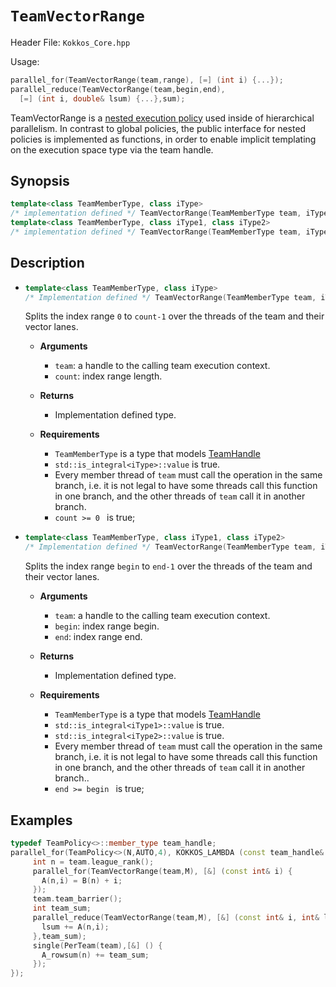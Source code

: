 # `TeamVectorRange`

Header File: `Kokkos_Core.hpp`

Usage: 
```c++
parallel_for(TeamVectorRange(team,range), [=] (int i) {...});
parallel_reduce(TeamVectorRange(team,begin,end), 
  [=] (int i, double& lsum) {...},sum);
```

TeamVectorRange is a [nested execution policy](https://github.com/kokkos/kokkos/wiki/Execution-Policies#nested-execution-policies) used inside of hierarchical parallelism. 
In contrast to global policies, the public interface for nested policies is implemented 
as functions, in order to enable implicit templating on the execution space type via 
the team handle.

## Synopsis 
```c++
template<class TeamMemberType, class iType>
/* implementation defined */ TeamVectorRange(TeamMemberType team, iType count);
template<class TeamMemberType, class iType1, class iType2>
/* implementation defined */ TeamVectorRange(TeamMemberType team, iType1 begin, iType2 end);
```

## Description

 * ```c++
   template<class TeamMemberType, class iType>
   /* Implementation defined */ TeamVectorRange(TeamMemberType team, iType count);
   ```
   Splits the index range `0` to `count-1` over the threads of the team and their vector lanes. 
    *  **Arguments**
        * `team`: a handle to the calling team execution context.
        * `count`: index range length. 

    *  **Returns**
        * Implementation defined type.

    *  **Requirements**
        * `TeamMemberType` is a type that models [TeamHandle](TeamHandleConcept)
        * `std::is_integral<iType>::value` is true.
        * Every member thread of `team` must call the operation in the same branch, i.e. it is not legal to have some 
          threads call this function in one branch, and the other threads of `team` call it in another branch.
        * `count >= 0 ` is true;
 
 * ```c++
   template<class TeamMemberType, class iType1, class iType2>
   /* Implementation defined */ TeamVectorRange(TeamMemberType team, iType1 begin, iType2 end);
   ```
   Splits the index range `begin` to `end-1` over the threads of the team and their vector lanes. 
    *  **Arguments**
        * `team`: a handle to the calling team execution context.
        * `begin`: index range begin. 
        * `end`: index range end.

    *  **Returns**
        * Implementation defined type.

    * **Requirements**

        * `TeamMemberType` is a type that models [TeamHandle](TeamHandleConcept)
        * `std::is_integral<iType1>::value` is true.
        * `std::is_integral<iType2>::value` is true.
        * Every member thread of `team` must call the operation in the same branch, i.e. it is not legal to have some
          threads call this function in one branch, and the other threads of `team` call it in another branch..
        * `end >= begin ` is true;

## Examples

```c++
typedef TeamPolicy<>::member_type team_handle;
parallel_for(TeamPolicy<>(N,AUTO,4), KOKKOS_LAMBDA (const team_handle& team) {
     int n = team.league_rank();
     parallel_for(TeamVectorRange(team,M), [&] (const int& i) {
       A(n,i) = B(n) + i;
     });
     team.team_barrier();
     int team_sum;
     parallel_reduce(TeamVectorRange(team,M), [&] (const int& i, int& lsum) {
       lsum += A(n,i);
     },team_sum);
     single(PerTeam(team),[&] () {
       A_rowsum(n) += team_sum;
     });
});
```
